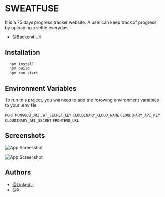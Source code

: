 # SWEATFUSE

It is a 75 days progress tracker website. A user can keep track of progress by uploading a selfie everyday.

- [@Backend Url](https://github.com/DavidGoyal/75Hard-Backend.git)

## Installation

```bash
  npm install
  npm build
  npm run start
```

## Environment Variables

To run this project, you will need to add the following environment variables to your .env file

`PORT`
`MONGODB_URI`
`JWT_SECRET_KEY`
`CLOUDINARY_CLOUD_NAME`
`CLOUDINARY_API_KEY`
`CLOUDINARY_API_SECRET`
`FRONTEND_URL`

## Screenshots

![App Screenshot](https://iili.io/dfB4Hb4.png)

![App Screenshot](https://iili.io/dfB47rF.png)

## Authors

- [@LinkedIn](www.linkedin.com/in/david-goyal)
- [@X](https://x.com/David__Goyal)
